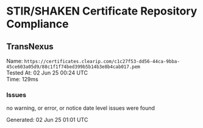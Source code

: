 # STIR/SHAKEN Certificate Repository Compliance

## TransNexus

Name: `https://certificates.clearip.com/c1c27f53-dd56-44ca-9bba-45ce603a05d9/88c1f1f74bed399b5b14b3e8b4cab017.pem`\
Tested At: 02 Jun 25 00:24 UTC\
Time: 129ms

### Issues

no warning, or error, or notice date level issues were found

Generated: 02 Jun 25 01:01 UTC